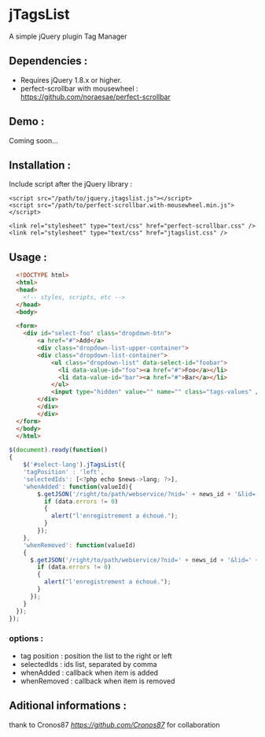 # jTagsList 

A simple jQuery plugin Tag Manager

## Dependencies : 

- Requires jQuery 1.8.x or higher.
- perfect-scrollbar with mousewheel : https://github.com/noraesae/perfect-scrollbar

## Demo : 

Coming soon...

## Installation :

Include script after the jQuery library : 


    <script src="/path/to/jquery.jtagslist.js"></script>
    <script src="/path/to/perfect-scrollbar.with-mousewheel.min.js"></script>
    
    <link rel="stylesheet" type="text/css" href="perfect-scrollbar.css" />
    <link rel="stylesheet" type="text/css" href="jtagslist.css" />
    

## Usage : 
``` html
  <!DOCTYPE html>
  <html>
  <head>
    <!-- styles, scripts, etc -->
  </head>
  <body>

  <form>
  	<div id="select-foo" class="dropdown-btn">
		<a href="#">Add</a>
		<div class="dropdown-list-upper-container">
  		<div class="dropdown-list-container">
    		<ul class="dropdown-list" data-select-id="foobar">
    		  <li data-value-id="foo"><a href="#">Foo</a></li>
    		  <li data-value-id="bar"><a href="#">Bar</a></li>
    		</ul>
    		<input type="hidden" value="" name="" class="tags-values" />
  		</div>
		</div>
		</div>
  </form>
  </body>
  </html>
```
  
``` javascript
$(document).ready(function() 
{
    $('#select-lang').jTagsList({
    'tagPosition' : 'left',
    'selectedIds': [<?php echo $news->lang; ?>],
    'whenAdded': function(valueId){
        $.getJSON('/right/to/path/webservice/?nid=' + news_id + '&lid=' + valueId + '&action=add&returnType=json', function(data){
          if (data.errors != 0)
          {
            alert("l'enregistrement a échoué.");
          } 
        });   
    },
    'whenRemoved': function(valueId)
    {
      $.getJSON('/right/to/path/webservice/?nid=' + news_id + '&lid=' + valueId + '&action=delete&returnType=json', function(data){
        if (data.errors != 0)
        {
          alert("l'enregistrement a échoué.");
        } 
      });   
    }
  });
});
```

### options : 

- tag position : position the list to the right or left
- selectedIds : ids list, separated by comma
- whenAdded : callback when item is added
- whenRemoved : callback when item is removed

## Aditional informations : 

thank to Cronos87 *https://github.com/Cronos87* for collaboration
